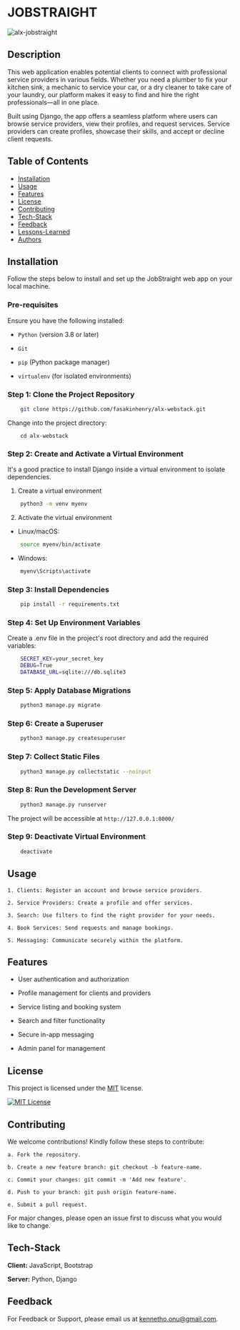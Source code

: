 # **JOBSTRAIGHT**

![alx-jobstraight](https://github.com/user-attachments/assets/20f5adb1-dda3-44ed-9323-265261b08cb8)

## **Description**
This web application enables potential clients to connect with professional service providers in various fields. Whether you need a plumber to fix your kitchen sink, a mechanic to service your car, or a dry cleaner to take care of your laundry, our platform makes it easy to find and hire the right professionals—all in one place.

Built using Django, the app offers a seamless platform where users can browse service providers, view their profiles, and request services. Service providers can create profiles, showcase their skills, and accept or decline client requests.

## Table of Contents
- [Installation](#installation)
- [Usage](#usage)
- [Features](#features)
- [License](#license)
- [Contributing](#contributing)
- [Tech-Stack](#tech-stack)
- [Feedback](#feedback)
- [Lessons-Learned](#lessons-learned)
- [Authors](#authors)

## Installation
Follow the steps below to install and set up the JobStraight web app on your local machine.

### Pre-requisites
Ensure you have the following installed:

- ```Python``` (version 3.8 or later)

- ```Git```

- ```pip``` (Python package manager)

- ```virtualenv``` (for isolated environments)

### Step 1: Clone the Project Repository
```bash
    git clone https://github.com/fasakinhenry/alx-webstack.git
```

Change into the project directory:
```
    cd alx-webstack
```

### Step 2: Create and Activate a Virtual Environment
It's a good practice to install Django inside a virtual environment to isolate dependencies.

1.  Create a virtual environment
```bash
    python3 -m venv myenv
```
2.  Activate the virtual environment
-   Linux/macOS:
```bash
    source myenv/bin/activate
```
-   Windows:
```bash
    myenv\Scripts\activate
```

### Step 3: Install Dependencies
```bash
    pip install -r requirements.txt
```

### Step 4: Set Up Environment Variables
Create a .env file in the project's root directory and add the required variables:
```bash
    SECRET_KEY=your_secret_key
    DEBUG=True
    DATABASE_URL=sqlite:///db.sqlite3
```

### Step 5: Apply Database Migrations
```bash
    python3 manage.py migrate
```

### Step 6: Create a Superuser
```bash
    python3 manage.py createsuperuser
```

### Step 7: Collect Static Files
```bash
    python3 manage.py collectstatic --noinput
```

### Step 8: Run the Development Server
```bash
    python3 manage.py runserver
```
The project will be accessible at ```http://127.0.0.1:8000/```

### Step 9: Deactivate Virtual Environment
```bash
    deactivate
```

## Usage

    1. Clients: Register an account and browse service providers.

    2. Service Providers: Create a profile and offer services.

    3. Search: Use filters to find the right provider for your needs.

    4. Book Services: Send requests and manage bookings.

    5. Messaging: Communicate securely within the platform.

## Features

- User authentication and authorization

- Profile management for clients and providers

- Service listing and booking system

- Search and filter functionality

- Secure in-app messaging

- Admin panel for management

## License

This project is licensed under the [MIT](https://github.com/fasakinhenry/alx-webstack/blob/main/LICENSE) license.

[![MIT License](https://img.shields.io/badge/License-MIT-green.svg)](https://github.com/fasakinhenry/alx-webstack/blob/main/LICENSE)

## Contributing

We welcome contributions! Kindly follow these steps to contribute:

    a. Fork the repository.

    b. Create a new feature branch: git checkout -b feature-name.

    c. Commit your changes: git commit -m 'Add new feature'.

    d. Push to your branch: git push origin feature-name.

    e. Submit a pull request.

For major changes, please open an issue first to discuss what you would like to change.

## Tech-Stack

**Client:** JavaScript, Bootstrap

**Server:** Python, Django

## Feedback

For Feedback or Support, please email us at kennetho.onu@gmail.com.

